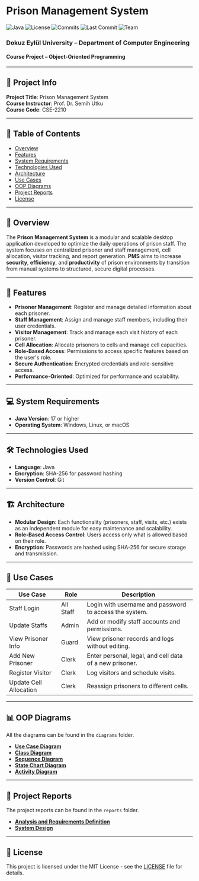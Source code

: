 # Prison Management System

![Java](https://img.shields.io/badge/language-Java-blue?logo=java)
![License](https://img.shields.io/github/license/Dertanzer123/containment-mark)
![Commits](https://img.shields.io/github/commit-activity/t/Dertanzer123/containment-mark)
![Last Commit](https://img.shields.io/github/last-commit/Dertanzer123/containment-mark)
![Team](https://img.shields.io/badge/team-Dertanzer123%20%7C%20TcePrepK%20%7C%20Alaatftin-yellow)

### Dokuz Eylül University – Department of Computer Engineering

#### Course Project – Object-Oriented Programming

---

## 📝 Project Info

**Project Title**: Prison Management System  
**Course Instructor**: Prof. Dr. Semih Utku  
**Course Code**: CSE-2210

---

## 🧭 Table of Contents

- [Overview](#-overview)
- [Features](#-features)
- [System Requirements](#-system-requirements)
- [Technologies Used](#-technologies-used)
- [Architecture](#-architecture)
- [Use Cases](#-use-cases)
- [OOP Diagrams](#-oop-diagrams)
- [Project Reports](#-project-reports)
- [License](#-license)

---

## 📖 Overview

The **Prison Management System** is a modular and scalable desktop application developed to optimize the daily
operations of prison staff.
The system focuses on centralized prisoner and staff management, cell allocation, visitor tracking, and report
generation.
**PMS** aims to increase **security**, **efficiency**, and **productivity** of prison environments by transition from
manual systems to structured, secure digital processes.

---

## 🔧 Features

- **Prisoner Management**: Register and manage detailed information about each prisoner.
- **Staff Management**: Assign and manage staff members, including their user credentials.
- **Visitor Management**: Track and manage each visit history of each prisoner.
- **Cell Allocation**: Allocate prisoners to cells and manage cell capacities.
- **Role-Based Access**: Permissions to access specific features based on the user's role.
- **Secure Authentication**: Encrypted credentials and role-sensitive access.
- **Performance-Oriented**: Optimized for performance and scalability.

---

## 💻 System Requirements

- **Java Version**: 17 or higher
- **Operating System**: Windows, Linux, or macOS

---

## 🛠 Technologies Used

- **Language**: Java
- **Encryption**: SHA-256 for password hashing
- **Version Control**: Git

---

## 🏗 Architecture

- **Modular Design**: Each functionality (prisoners, staff, visits, etc.) exists as an independent module for easy
  maintenance and scalability.
- **Role-Based Access Control**: Users access only what is allowed based on their role.
- **Encryption**: Passwords are hashed using SHA-256 for secure storage and transmission.

---

## 📝 Use Cases

| Use Case               | Role      | Description                                             |
|------------------------|-----------|---------------------------------------------------------|
| Staff Login            | All Staff | Login with username and password to access the system.  |
| Update Staffs          | Admin     | Add or modify staff accounts and permissions.           |
| View Prisoner Info     | Guard     | View prisoner records and logs without editing.         |
| Add New Prisoner       | Clerk     | Enter personal, legal, and cell data of a new prisoner. |
| Register Visitor       | Clerk     | Log visitors and schedule visits.                       |
| Update Cell Allocation | Clerk     | Reassign prisoners to different cells.                  |

---

## 📊 OOP Diagrams

All the diagrams can be found in the `diagrams` folder.

- [**Use Case Diagram**](./diagrams/Use%20Case%20Diagram.png)
- [**Class Diagram**](./diagrams/Class%20Diagram.png)
- [**Sequence Diagram**](./diagrams/Sequence%20Diagram.png)
- [**State Chart Diagram**](./diagrams/State%20Chart%20Diagram.png)
- [**Activity Diagram**](./diagrams/Activity%20Diagram.png)

---

## 📄 Project Reports

The project reports can be found in the `reports` folder.

- [**Analysis and Requirements Definition**](./reports/Analysis%20and%20Requirements%20Definition.pdf)
- [**System Design**](./reports/System%20Design.pdf)

---

## 📜 License

This project is licensed under the MIT License - see
the [LICENSE](https://github.com/Dertanzer123/OOP-Project/blob/main/LICENSE) file for details.